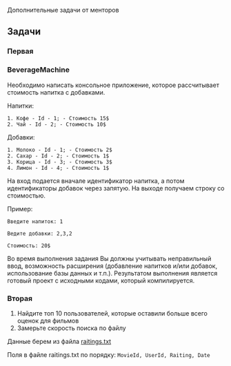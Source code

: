 Дополнительные задачи от менторов

## Задачи

### Первая
### BeverageMachine

Необходимо написать консольное приложение, которое рассчитывает стоимость напитка с добавками.

Напитки:
```
1. Кофе - Id - 1; - Стоимость 15$
2. Чай - Id - 2; - Стоимость 10$
```

Добавки:
```
1. Молоко - Id - 1; - Стоимость 2$
2. Сахар - Id - 2; - Стоимость 1$
3. Корица - Id - 3; - Стоимость 3$
4. Лимон - Id - 4; - Стоимость 1$
```

На вход подается вначале идентификатор напитка, а потом идентификаторы добавок через запятую.
На выходе получаем строку со стоимостью.

Пример:
```
Введите напиток: 1

Ведите добавки: 2,3,2

Стоимость: 20$
```

Во время выполнения задания Вы должны учитывать неправильный ввод, возможность расширения (добавление напитков и/или добавок, использование базы данных и т.п.).
Результатом выполнения является готовый проект c исходными кодами, который компилируется.

### Вторая 

1. Найдите топ 10 пользователей, которые оставили больше всего оценок для фильмов
2. Замерьте скорость поиска по файлу

Данные берем из файла [raitings.txt](../ratings.zip "download")

Поля в файле raitings.txt по порядку: ```MovieId, UserId, Raiting, Date```
